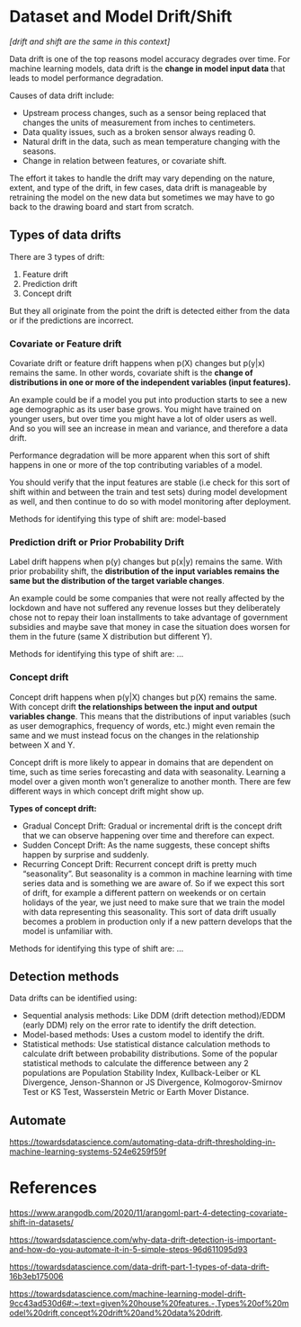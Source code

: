 # Dataset and Model Drift/Shift
_[drift and shift are the same in this context]_

Data drift is one of the top reasons model accuracy degrades over time. For machine learning models, data drift is the **change in model input data** that leads to model performance degradation. 

Causes of data drift include:
- Upstream process changes, such as a sensor being replaced that changes the units of measurement from inches to centimeters.
- Data quality issues, such as a broken sensor always reading 0.
- Natural drift in the data, such as mean temperature changing with the seasons.
- Change in relation between features, or covariate shift.

The effort it takes to handle the drift may vary depending on the nature, extent, and type of the drift, in few cases, data drift is manageable by retraining the model on the new data but sometimes we may have to go back to the drawing board and start from scratch.


## Types of data drifts

There are 3 types of drift:
1. Feature drift
2. Prediction drift
3. Concept drift

But they all originate from the point the drift is detected either from the data or if the predictions are incorrect.

### Covariate or Feature drift 

Covariate drift or feature drift happens when p(X) changes but p(y|x) remains the same. In other words, covariate shift is the **change of distributions in one or more of the independent variables (input features).** 

An example could be if a model you put into production starts to see a new age demographic as its user base grows. You might have trained on younger users, but over time you might have a lot of older users as well. And so you will see an increase in mean and variance, and therefore a data drift.

Performance degradation will be more apparent when this sort of shift happens in one or more of the top contributing variables of a model. 

You should verify that the input features are stable (i.e check for this sort of shift within and between the train and test sets) during model development as well, and then continue to do so with model monitoring after deployment.

Methods for identifying this type of shift are: model-based

### Prediction drift or Prior Probability Drift

Label drift happens when p(y) changes but p(x|y) remains the same. With prior probability shift, the **distribution of the input variables remains the same but the distribution of the target variable changes**. 

An example could be some companies that were not really affected by the lockdown and have not suffered any revenue losses but they deliberately chose not to repay their loan installments to take advantage of government subsidies and maybe save that money in case the situation does worsen for them in the future (same X distribution but different Y).

Methods for identifying this type of shift are: ...

### Concept drift

Concept drift happens when p(y|X) changes but p(X) remains the same. With concept drift **the relationships between the input and output variables change**. This means that the distributions of input variables (such as user demographics, frequency of words, etc.) might even remain the same and we must instead focus on the changes in the relationship between X and Y.

Concept drift is more likely to appear in domains that are dependent on time, such as time series forecasting and data with seasonality. Learning a model over a given month won’t generalize to another month. There are few different ways in which concept drift might show up.

**Types of concept drift:**
- Gradual Concept Drift: Gradual or incremental drift is the concept drift that we can observe happening over time and therefore can expect.
- Sudden Concept Drift: As the name suggests, these concept shifts happen by surprise and suddenly.
- Recurring Concept Drift: Recurrent concept drift is pretty much “seasonality”. But seasonality is a common in machine learning with time series data and is something we are aware of. So if we expect this sort of drift, for example a different pattern on weekends or on certain holidays of the year, we just need to make sure that we train the model with data representing this seasonality. This sort of data drift usually becomes a problem in production only if a new pattern develops that the model is unfamiliar with.

Methods for identifying this type of shift are: ...

## Detection methods

Data drifts can be identified using: 
- Sequential analysis methods: Like DDM (drift detection method)/EDDM (early DDM) rely on the error rate to identify the drift detection.
- Model-based methods: Uses a custom model to identify the drift.
- Statistical methods: Use statistical distance calculation methods to calculate drift between probability distributions. Some of the popular statistical methods to calculate the difference between any 2 populations are Population Stability Index, Kullback-Leiber or KL Divergence, Jenson-Shannon or JS Divergence, Kolmogorov-Smirnov Test or KS Test, Wasserstein Metric or Earth Mover Distance.


## Automate

https://towardsdatascience.com/automating-data-drift-thresholding-in-machine-learning-systems-524e6259f59f

# References

https://www.arangodb.com/2020/11/arangoml-part-4-detecting-covariate-shift-in-datasets/

https://towardsdatascience.com/why-data-drift-detection-is-important-and-how-do-you-automate-it-in-5-simple-steps-96d611095d93

https://towardsdatascience.com/data-drift-part-1-types-of-data-drift-16b3eb175006

https://towardsdatascience.com/machine-learning-model-drift-9cc43ad530d6#:~:text=given%20house%20features.-,Types%20of%20model%20drift,concept%20drift%20and%20data%20drift.